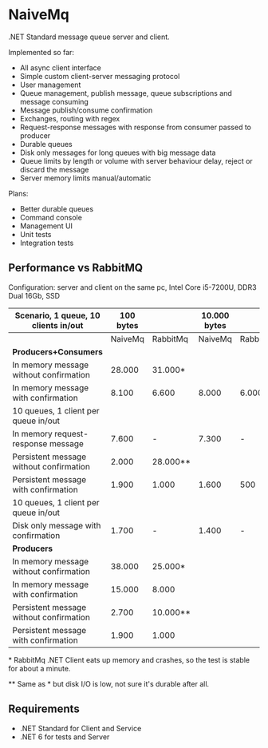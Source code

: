 NaiveMq
=======

.NET Standard message queue server and client.

Implemented so far:
+ All async client interface
+ Simple custom client-server messaging protocol
+ User management
+ Queue management, publish message, queue subscriptions and message consuming
+ Message publish/consume confirmation
+ Exchanges, routing with regex
+ Request-response messages with response from consumer passed to producer
+ Durable queues
+ Disk only messages for long queues with big message data
+ Queue limits by length or volume with server behaviour delay, reject or discard the message
+ Server memory limits manual/automatic

Plans:
+ Better durable queues
+ Command console
+ Management UI
+ Unit tests
+ Integration tests

Performance vs RabbitMQ
-----------------------
Configuration: server and client on the same pc, Intel Core i5-7200U, DDR3 Dual 16Gb, SSD

| Scenario, 1 queue, 10 clients in/out     | 100 bytes |           | 10.000 bytes |              | 1.000.000 bytes |                 |
|------------------------------------------|-----------|-----------|--------------|--------------|-----------------|-----------------|
|                                          | NaiveMq   | RabbitMq  | NaiveMq      | RabbitMq     | NaiveMq         | RabbitMq        |
| **Producers+Consumers**                  |           |           |              |              |                 |                 |
| In memory message without confirmation   | 28.000    | 31.000*   |              |              |                 |                 |
| In memory message with confirmation      |  8.100    |  6.600    |  8.000       |  6.000       |  700            |  550            |
| 10 queues, 1 client per queue in/out     |           |           |              |              |                 |                 |
| In memory request-response message       |  7.600    |      -    |  7.300       |      -       |  690            |    -            |
| Persistent message without confirmation  |  2.000    | 28.000**  |              |              |                 |                 |
| Persistent message with confirmation     |  1.900    |  1.000    |  1.600       |    500       |  510            |  130            |
| 10 queues, 1 client per queue in/out     |           |           |              |              |                 |                 |
| Disk only message with confirmation      |  1.700    |      -    |  1.400       |      -       |  470            |    -            |
| **Producers**                            |           |           |              |              |                 |                 |
| In memory message without confirmation   | 38.000    | 25.000*   |              |              |                 |                 |
| In memory message with confirmation      | 15.000    |  8.000    |              |              |                 |                 |
| Persistent message without confirmation  |  2.700    | 10.000**  |              |              |                 |                 |
| Persistent message with confirmation     |  1.900    |  1.000    |              |              |                 |                 |

\* RabbitMq .NET Client eats up memory and crashes, so the test is stable for about a minute.

\*\* Same as * but disk I/O is low, not sure it's durable after all.

Requirements
--------------
+ .NET Standard for Client and Service
+ .NET 6 for tests and Server
